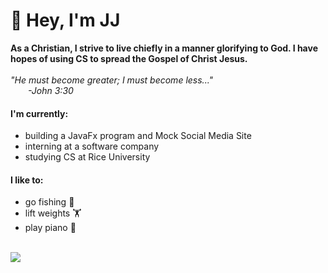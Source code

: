 # 👋 Hey, I'm JJ

**As a Christian, I strive to live chiefly in a manner glorifying to God. I have hopes of using CS to spread the Gospel of Christ Jesus.**
<br>
<br>
_"He must become greater; I must become less..."_
<br>
_&emsp;&emsp;-John 3:30_
<br>


#### I'm currently:
- building a JavaFx program and Mock Social Media Site
- interning at a software company
- studying CS at Rice University

#### I like to:
- go fishing 🎣
- lift weights 🏋️
- play piano 🎹

<br>
<a target="_blank" href="https://www.linkedin.com/in/jonathanjang24/"><img src="https://img.shields.io/badge/LinkedIn-0077B5?style=for-the-badge&logo=linkedin&logoColor=white"/></a>

<!---
JonathanJang24/JonathanJang24 is a ✨ special ✨ repository because its `README.md` (this file) appears on your GitHub profile.
You can click the Preview link to take a look at your changes.
--->
